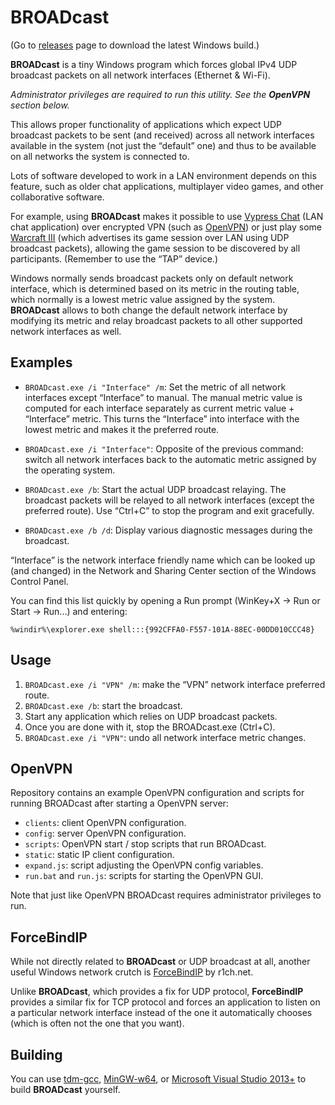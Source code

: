 # BROADcast

(Go to [releases](https://github.com/garnetius/BROADcast/releases) page to download
the latest Windows build.)

**BROADcast** is a tiny Windows program which forces global IPv4 UDP broadcast
packets on all network interfaces (Ethernet & Wi-Fi).

*Administrator privileges are required to run this utility.
See the **OpenVPN** section below.*

This allows proper functionality of applications which expect UDP broadcast
packets to be sent (and received) across all network interfaces available
in the system (not just the “default” one) and thus to be available
on all networks the system is connected to.

Lots of software developed to work in a LAN environment depends on this feature,
such as older chat applications, multiplayer video games, and other
collaborative software.

For example, using **BROADcast** makes it possible to use
[Vypress Chat](http://www.vypress.com/lan_chat/) (LAN chat application)
over encrypted VPN (such as [OpenVPN](https://openvpn.net/))
or just play some [Warcraft III](http://us.blizzard.com/en-us/games/war3/)
(which advertises its game session over LAN using UDP broadcast packets),
allowing the game session to be discovered by all participants.
(Remember to use the “TAP” device.)

Windows normally sends broadcast packets only on default network interface,
which is determined based on its metric in the routing table, which normally
is a lowest metric value assigned by the system. **BROADcast** allows to both
change the default network interface by modifying its metric and relay
broadcast packets to all other supported network interfaces as well.

## Examples

  * `BROADcast.exe /i "Interface" /m`:
    Set the metric of all network interfaces except “Interface” to manual.
    The manual metric value is computed for each interface separately as
    current metric value + “Interface” metric. This turns the “Interface”
    into interface with the lowest metric and makes it the preferred route.

  * `BROADcast.exe /i "Interface"`:
    Opposite of the previous command: switch all network interfaces back
    to the automatic metric assigned by the operating system.

  * `BROADcast.exe /b`:
    Start the actual UDP broadcast relaying. The broadcast packets will be
    relayed to all network interfaces (except the preferred route).
    Use “Ctrl+C” to stop the program and exit gracefully.

  * `BROADcast.exe /b /d`:
    Display various diagnostic messages during the broadcast.

“Interface” is the network interface friendly name which can be looked up (and changed)
in the Network and Sharing Center section of the Windows Control Panel.

You can find this list quickly by opening a Run prompt (WinKey+X -> Run or Start -> Run...)
and entering:

`%windir%\explorer.exe shell:::{992CFFA0-F557-101A-88EC-00DD010CCC48}`

## Usage

  1. `BROADcast.exe /i "VPN" /m`: make the “VPN” network interface preferred route.
  2. `BROADcast.exe /b`: start the broadcast.
  3. Start any application which relies on UDP broadcast packets.
  4. Once you are done with it, stop the BROADcast.exe (Ctrl+C).
  5. `BROADcast.exe /i "VPN"`: undo all network interface metric changes.

## OpenVPN

Repository contains an example OpenVPN configuration and scripts
for running BROADcast after starting a OpenVPN server:

  * `clients`: client OpenVPN configuration.
  * `config`: server OpenVPN configuration.
  * `scripts`: OpenVPN start / stop scripts that run BROADcast.
  * `static`: static IP client configuration.
  * `expand.js`: script adjusting the OpenVPN config variables.
  * `run.bat` and `run.js`: scripts for starting the OpenVPN GUI.

Note that just like OpenVPN BROADcast requires administrator privileges to run.

## ForceBindIP

While not directly related to **BROADcast** or UDP broadcast at all,
another useful Windows network crutch is [ForceBindIP](https://r1ch.net/projects/forcebindip)
by r1ch.net.

Unlike **BROADcast**, which provides a fix for UDP protocol,
**ForceBindIP** provides a similar fix for TCP protocol and forces
an application to listen on a particular network interface instead of the one
it automatically chooses (which is often not the one that you want).

## Building

You can use [tdm-gcc](http://tdm-gcc.tdragon.net/), [MinGW-w64](http://mingw-w64.org/),
or [Microsoft Visual Studio 2013+](https://www.visualstudio.com/) to build **BROADcast** yourself.
